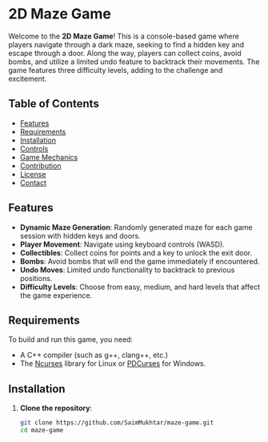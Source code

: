 # 2D Maze Game

Welcome to the **2D Maze Game**! This is a console-based game where players navigate through a dark maze, seeking to find a hidden key and escape through a door. Along the way, players can collect coins, avoid bombs, and utilize a limited undo feature to backtrack their movements. The game features three difficulty levels, adding to the challenge and excitement.

## Table of Contents

- [Features](#features)
- [Requirements](#requirements)
- [Installation](#installation)
- [Controls](#controls)
- [Game Mechanics](#game-mechanics)
- [Contribution](#contribution)
- [License](#license)
- [Contact](#contact)

## Features

- **Dynamic Maze Generation**: Randomly generated maze for each game session with hidden keys and doors.
- **Player Movement**: Navigate using keyboard controls (WASD).
- **Collectibles**: Collect coins for points and a key to unlock the exit door.
- **Bombs**: Avoid bombs that will end the game immediately if encountered.
- **Undo Moves**: Limited undo functionality to backtrack to previous positions.
- **Difficulty Levels**: Choose from easy, medium, and hard levels that affect the game experience.
  
## Requirements

To build and run this game, you need:

- A C++ compiler (such as g++, clang++, etc.)
- The [Ncurses](https://invisible-island.net/ncurses/) library for Linux or [PDCurses](https://pdcurses.sourceforge.io/) for Windows.

## Installation

1. **Clone the repository**:

   ```bash
   git clone https://github.com/SaimMukhtar/maze-game.git
   cd maze-game
